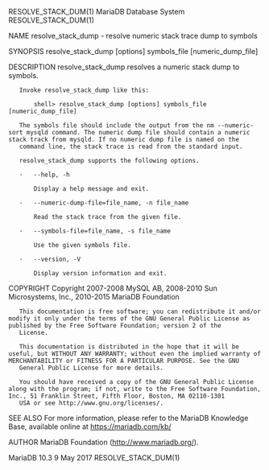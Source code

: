 RESOLVE_STACK_DUM(1)                                                                       MariaDB Database System                                                                       RESOLVE_STACK_DUM(1)



NAME
       resolve_stack_dump - resolve numeric stack trace dump to symbols

SYNOPSIS
       resolve_stack_dump [options] symbols_file [numeric_dump_file]

DESCRIPTION
       resolve_stack_dump resolves a numeric stack dump to symbols.

       Invoke resolve_stack_dump like this:

           shell> resolve_stack_dump [options] symbols_file [numeric_dump_file]

       The symbols file should include the output from the nm --numeric-sort mysqld command. The numeric dump file should contain a numeric stack track from mysqld. If no numeric dump file is named on the
       command line, the stack trace is read from the standard input.

       resolve_stack_dump supports the following options.

       ·   --help, -h

           Display a help message and exit.

       ·   --numeric-dump-file=file_name, -n file_name

           Read the stack trace from the given file.

       ·   --symbols-file=file_name, -s file_name

           Use the given symbols file.

       ·   --version, -V

           Display version information and exit.

COPYRIGHT
       Copyright 2007-2008 MySQL AB, 2008-2010 Sun Microsystems, Inc., 2010-2015 MariaDB Foundation

       This documentation is free software; you can redistribute it and/or modify it only under the terms of the GNU General Public License as published by the Free Software Foundation; version 2 of the
       License.

       This documentation is distributed in the hope that it will be useful, but WITHOUT ANY WARRANTY; without even the implied warranty of MERCHANTABILITY or FITNESS FOR A PARTICULAR PURPOSE. See the GNU
       General Public License for more details.

       You should have received a copy of the GNU General Public License along with the program; if not, write to the Free Software Foundation, Inc., 51 Franklin Street, Fifth Floor, Boston, MA 02110-1301
       USA or see http://www.gnu.org/licenses/.


SEE ALSO
       For more information, please refer to the MariaDB Knowledge Base, available online at https://mariadb.com/kb/

AUTHOR
       MariaDB Foundation (http://www.mariadb.org/).



MariaDB 10.3                                                                                      9 May 2017                                                                             RESOLVE_STACK_DUM(1)
